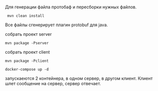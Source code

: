 Для генерации файла протобаф и пересборки нужных файлов.
```shell
 mvn clean install
```
Все файлы сгенерирует плагин protobuf для java.

собрать проект server
```shell
mvn package -Pserver
```
собрать проект client
```shell
mvn package -Pclient
```
```shell
docker-compose up -d
```
запускаеются 2 контейнера, в одном сервер, в другом клиент. 
Клиент шлет сообщение на сервер, сервер отвечает.
